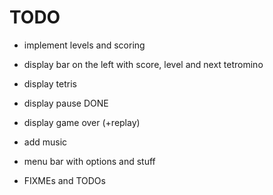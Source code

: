 # TODO

* implement levels and scoring

* display bar on the left with score, level and next tetromino

* display tetris

* display pause                                                         DONE

* display game over (+replay)

* add music

* menu bar with options and stuff

* FIXMEs and TODOs
